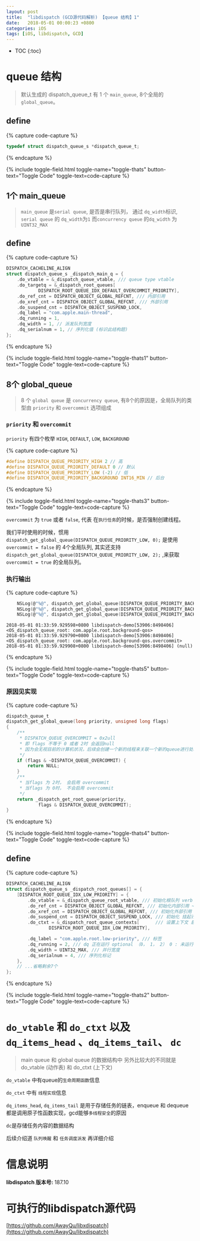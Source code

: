 ```yaml
---
layout: post
title:  "libdispatch (GCD源代码解析) 【queue 结构】1"
date:   2018-05-01 00:00:23 +0800
categories: iOS
tags: [iOS, libdispatch, GCD]
---
```


* TOC
{:toc}

# queue 结构

> 默认生成的 dispatch_queue_t 有 1 个 `main_queue`, 8个全局的 `global_queue`。


## define

{% capture code-capture %}
```c
typedef struct dispatch_queue_s *dispatch_queue_t;
```
{% endcapture %}

{% include toggle-field.html toggle-name="toggle-thats" button-text="Toggle Code" toggle-text=code-capture %}

## 1个 main_queue

> `main_queue` 是`serial queue`, 是否是串行队列， 通过 `dq_width`标识, `serial queue` 的 `dq_width`为`1` 而`concurrency queue` 的`dq_width` 为 `UINT32_MAX`

## define

{% capture code-capture %}

```c
DISPATCH_CACHELINE_ALIGN
struct dispatch_queue_s _dispatch_main_q = {
	.do_vtable = &_dispatch_queue_vtable, /// queue type vtable
	.do_targetq = &_dispatch_root_queues[
			DISPATCH_ROOT_QUEUE_IDX_DEFAULT_OVERCOMMIT_PRIORITY],
	.do_ref_cnt = DISPATCH_OBJECT_GLOBAL_REFCNT, /// 内部引用 
	.do_xref_cnt = DISPATCH_OBJECT_GLOBAL_REFCNT, /// 外部引用
	.do_suspend_cnt = DISPATCH_OBJECT_SUSPEND_LOCK,
	.dq_label = "com.apple.main-thread",
	.dq_running = 1,
	.dq_width = 1, // 派发队列宽度
	.dq_serialnum = 1, // 序列化值 (标识此结构题)
};

```

{% endcapture %}

{% include toggle-field.html toggle-name="toggle-thats1" button-text="Toggle Code" toggle-text=code-capture %}

## 8个 global_queue

> 8 个 `global queue` 是 `concurrency queue`, 有8个的原因是，全局队列的类型由 `priority` 和 `overcommit` 选项组成

### `priority` 和 `overcommit`

`priority` 有四个枚举 `HIGH`, `DEFAULT`, `LOW`, `BACKGROUND`

{% capture code-capture %}

```c
#define DISPATCH_QUEUE_PRIORITY_HIGH 2 // 高
#define DISPATCH_QUEUE_PRIORITY_DEFAULT 0 // 默认
#define DISPATCH_QUEUE_PRIORITY_LOW (-2) // 低
#define DISPATCH_QUEUE_PRIORITY_BACKGROUND INT16_MIN // 后台
```

{% endcapture %}

{% include toggle-field.html toggle-name="toggle-thats3" button-text="Toggle Code" toggle-text=code-capture %}

`overcommit` 为 `true` 或者 `false`, 代表 在`执行任务`的时候，是否强制创建线程。

我们平时使用的时候，惯用 `dispatch_get_global_queue(DISPATCH_QUEUE_PRIORITY_LOW, 0);` 是使用 `overcommit = false` 的 4个全局队列, 其实还支持`dispatch_get_global_queue(DISPATCH_QUEUE_PRIORITY_LOW, 2);` ,来获取 `overcommit = true` 的全局队列。


### 执行输出

{% capture code-capture %}

```c
    NSLog(@"%@", dispatch_get_global_queue(DISPATCH_QUEUE_PRIORITY_BACKGROUND, 0));
    NSLog(@"%@", dispatch_get_global_queue(DISPATCH_QUEUE_PRIORITY_BACKGROUND, 2));
    NSLog(@"%@", dispatch_get_global_queue(DISPATCH_QUEUE_PRIORITY_BACKGROUND, 1));
```

```shell
2018-05-01 01:33:59.929598+0800 libdispatch-demo[53906:8498406] <OS_dispatch_queue_root: com.apple.root.background-qos>
2018-05-01 01:33:59.929790+0800 libdispatch-demo[53906:8498406] <OS_dispatch_queue_root: com.apple.root.background-qos.overcommit>
2018-05-01 01:33:59.929908+0800 libdispatch-demo[53906:8498406] (null)

```

{% endcapture %}

{% include toggle-field.html toggle-name="toggle-thats5" button-text="Toggle Code" toggle-text=code-capture %}


### 原因见实现


{% capture code-capture %}

```c
dispatch_queue_t
dispatch_get_global_queue(long priority, unsigned long flags)
{
	/**
	 * DISPATCH_QUEUE_OVERCOMMIT = 0x2ull
	 * 即 flags 不等于 0 或者 2时 会返回null
     * 因为会无视目前的计算机状况，后续会创建一个新的线程来关联一个新的queue进行处理任务。
	 */
	if (flags & ~DISPATCH_QUEUE_OVERCOMMIT) {
		return NULL;
	}
	/**
	 * 当flags 为 2时， 会启用 overcommit
     * 当flags 为 0时， 不会启用 overcommit
	 */
	return _dispatch_get_root_queue(priority,
			flags & DISPATCH_QUEUE_OVERCOMMIT);
}
```

{% endcapture %}

{% include toggle-field.html toggle-name="toggle-thats4" button-text="Toggle Code" toggle-text=code-capture %}


## define 

{% capture code-capture %}

```c
DISPATCH_CACHELINE_ALIGN
struct dispatch_queue_s _dispatch_root_queues[] = {
	[DISPATCH_ROOT_QUEUE_IDX_LOW_PRIORITY] = {
		.do_vtable = &_dispatch_queue_root_vtable, /// 初始化根队列 verb table
		.do_ref_cnt = DISPATCH_OBJECT_GLOBAL_REFCNT, /// 初始化内部引用 ~0u unsigned int max
		.do_xref_cnt = DISPATCH_OBJECT_GLOBAL_REFCNT, /// 初始化外部引用 ~0u unsigned int max
		.do_suspend_cnt = DISPATCH_OBJECT_SUSPEND_LOCK, /// 初始化 挂起计数 1u
		.do_ctxt = &_dispatch_root_queue_contexts[      /// 设置上下文 启用pthread_wrokqueue 情况下 {pthread_workqueue_t : dgq_workqueue,(工作队列) uint32_t : dgq_pending (挂起)}
				DISPATCH_ROOT_QUEUE_IDX_LOW_PRIORITY],   

		.dq_label = "com.apple.root.low-priority", /// 标签
		.dq_running = 2, /// dq 正在运行 optional （0， 1， 2） 0 : 未运行
		.dq_width = UINT32_MAX, /// 并行宽度
		.dq_serialnum = 4, /// 序列化标记
	},
	// ...省略剩余7个
};
```

{% endcapture %}

{% include toggle-field.html toggle-name="toggle-thats2" button-text="Toggle Code" toggle-text=code-capture %}


# `do_vtable` 和 `do_ctxt` 以及 `dq_items_head` 、`dq_items_tail`、 `dc`

> main queue 和 global queue 的数据结构中 另外比较大的不同就是 do_vtable (动作表) 和 do_ctxt (上下文)

`do_vtable` 中有queue的`生命周期函数`信息

`do_ctxt` 中有 `线程实现`信息

`dq_items_head`, `dq_items_tail` 是用于存储任务的链表，enqueue 和 dequeue 都是调用原子性函数实现，gcd能够`多线程安全`的原因

`dc`是存储任务内容的数据结构

后续介绍道 `队列唤醒` 和 `任务调度派发` 再详细介绍


# 信息说明

**libdispatch 版本号:** 187.10


# 可执行的libdispatch源代码

[https://github.com/AwayQu/libxdispatch](https://github.com/AwayQu/libxdispatch)